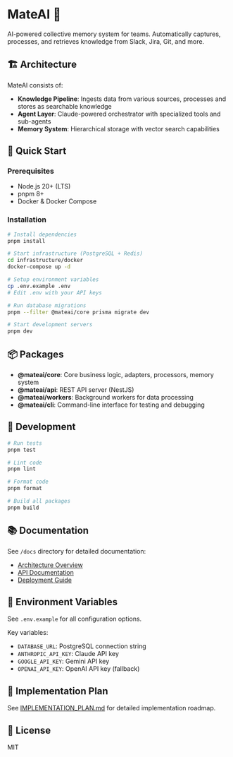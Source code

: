 # MateAI 🤖

AI-powered collective memory system for teams. Automatically captures, processes, and retrieves knowledge from Slack, Jira, Git, and more.

## 🏗️ Architecture

MateAI consists of:
- **Knowledge Pipeline**: Ingests data from various sources, processes and stores as searchable knowledge
- **Agent Layer**: Claude-powered orchestrator with specialized tools and sub-agents
- **Memory System**: Hierarchical storage with vector search capabilities

## 🚀 Quick Start

### Prerequisites
- Node.js 20+ (LTS)
- pnpm 8+
- Docker & Docker Compose

### Installation

```bash
# Install dependencies
pnpm install

# Start infrastructure (PostgreSQL + Redis)
cd infrastructure/docker
docker-compose up -d

# Setup environment variables
cp .env.example .env
# Edit .env with your API keys

# Run database migrations
pnpm --filter @mateai/core prisma migrate dev

# Start development servers
pnpm dev
```

## 📦 Packages

- **@mateai/core**: Core business logic, adapters, processors, memory system
- **@mateai/api**: REST API server (NestJS)
- **@mateai/workers**: Background workers for data processing
- **@mateai/cli**: Command-line interface for testing and debugging

## 🧪 Development

```bash
# Run tests
pnpm test

# Lint code
pnpm lint

# Format code
pnpm format

# Build all packages
pnpm build
```

## 📚 Documentation

See `/docs` directory for detailed documentation:
- [Architecture Overview](./docs/architecture/)
- [API Documentation](./docs/api/)
- [Deployment Guide](./docs/deployment/)

## 🔑 Environment Variables

See `.env.example` for all configuration options.

Key variables:
- `DATABASE_URL`: PostgreSQL connection string
- `ANTHROPIC_API_KEY`: Claude API key
- `GOOGLE_API_KEY`: Gemini API key
- `OPENAI_API_KEY`: OpenAI API key (fallback)

## 📖 Implementation Plan

See [IMPLEMENTATION_PLAN.md](./IMPLEMENTATION_PLAN.md) for detailed implementation roadmap.

## 📝 License

MIT

